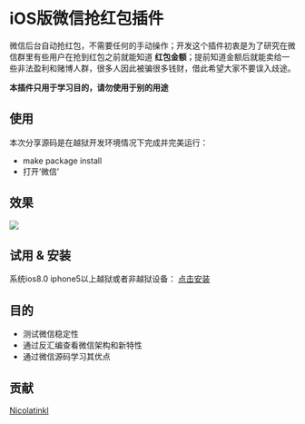# iOS版微信抢红包插件

微信后台自动抢红包，不需要任何的手动操作；开发这个插件初衷是为了研究在微信群里有些用户在抢到红包之前就能知道 **红包金额**；提前知道金额后就能卖给一些非法盈利和赌博人群，很多人因此被骗很多钱财，借此希望大家不要误入歧途。

**本插件只用于学习目的，请勿使用于别的用途**

## 使用
   本次分享源码是在越狱开发环境情况下完成并完美运行：

- make package install
- 打开‘微信’

## 效果
![](http://odqu7qci3.bkt.clouddn.com/new_page_1.png?watermark/2/text/dGlua2w=/font/5a6L5L2T/fontsize/500/fill/I0VGRUZFRg==/dissolve/100/gravity/SouthEast/dx/10/dy/10)

## 试用 & 安装
系统ios8.0 iphone5以上越狱或者非越狱设备： [点击安装](http://odqu7qci3.bkt.clouddn.com/33shenqi.htm)

## 目的
- 测试微信稳定性
- 通过反汇编查看微信架构和新特性
- 通过微信源码学习其优点

## 贡献
[Nicolatinkl](github.com/nicolastinkl)









